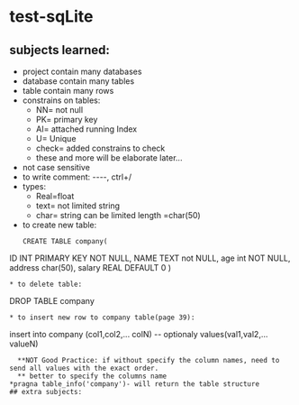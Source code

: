 # test-sqLite

## subjects learned:
* project contain many databases
* database contain many tables
* table contain many rows
* constrains on tables:
  * NN= not null
  * PK= primary key
  * AI= attached running Index
  * U= Unique
  * check= added constrains to check
  * these and more will be elaborate later...
* not case sensitive
* to write comment: --<hjdlkds>--, ctrl+/
* types:
  * Real=float
  * text= not limited string
  * char= string can be limited length =char(50)
* to create new table:
  ```
  CREATE TABLE company(
ID INT PRIMARY KEY NOT NULL,
NAME TEXT  not NULL,
age int NOT NULL,
address char(50),
salary REAL DEFAULT 0
)
```
* to delete table:
```
DROP TABLE company
```
* to insert new row to company table(page 39):

  ```
insert into company
(col1,col2,... colN) -- optionaly
values(val1,val2,... valueN)
```
  **NOT Good Practice: if without specify the column names, need to send all values with the exact order.
  ** better to specify the columns name
*pragna table_info('company')- will return the table structure
## extra subjects:
